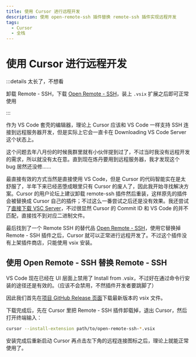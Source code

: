 ```yaml
---
title: 使用 Cursor 进行远程开发
description: 使用 open-remote-ssh 插件替换 remote-ssh 插件实现远程开发
tags:
  - Cursor
  - 全栈
---
```


# 使用 Cursor 进行远程开发

:::details 太长了，不想看

卸载 Remote - SSH，下载 [Open Remote - SSH](https://github.com/jeanp413/open-remote-ssh)，装上 `.vsix` 扩展之后即可正常使用

:::

作为 VS Code 套壳的编辑器，理论上 Cursor 应该和 VS Code 一样支持 SSH 连接到远程服务器开发，但是实际上它会一直卡在 Downloading VS Code Server 这个状态上。

这个问题去年八月份的时候我群里就有小伙伴提到过了，不过当时我没有远程开发的需求，所以就没有太在意。直到现在炼丹要用到远程服务器，我才发现这个 bug 居然还没修……

最直接有效的方式当然是直接使用 VS Code，但是 Cursor 的代码智能实在是太舒服了，半年下来已经恶堕成眼里只有 Cursor 的废人了，因此我开始寻找解决方案。Cursor 的用户论坛上建议卸载 remote-ssh 插件然后重装，这样原先的插件会被替换成 Cursor 自己的插件；不过这么一番尝试之后还是没有效果。我还尝试了[直接下载 VSC Server](https://github.com/microsoft/vscode/issues/208117)，不过很显然 Cursor 的 Commit ID 和 VS Code 的并不匹配，直接找不到对应二进制文件。

最后找到了一个 Remote SSH 的替代品 [Open Remote - SSH](https://github.com/jeanp413/open-remote-ssh)，使用它替换掉 Remote - SSH 插件之后，Cursor 就可以正常进行远程开发了。不过这个插件没有上架插件商店，只能使用 vsix 安装。

## 使用 Open Remote - SSH 替换 Remote - SSH

VS Code 现在已经在 UI 层面上禁用了 Install from .vsix，不过好在通过命令行安装的途径还是有效的。（应该不会禁用，不然插件开发者要跳脚了）

因此我们首先在[项目 GitHub Release 页面](https://github.com/jeanp413/open-remote-ssh/releases)下载最新版本的 vsix 文件。

下载完成后，先在 Cursor 里把 Remote - SSH 插件卸载掉，退出 Cursor，然后打开终端输入：

```bash
cursor --install-extension path/to/open-remote-ssh-*.vsix
```

安装完成后重新启动 Cursor 再点击左下角的远程连接图标之后，理论上就能正常使用了。
